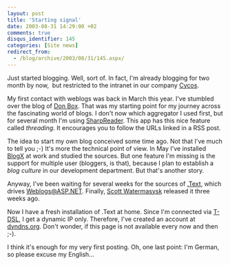 ```yaml
---
layout: post
title: 'Starting signal'
date: 2003-08-31 14:29:00 +02
comments: true
disqus_identifier: 145
categories: [Site news]
redirect_from:
  - /blog/archive/2003/08/31/145.aspx/
---
```


Just started blogging. Well, sort of. In fact, I'm already blogging for two month by now,  but restricted to the intranet in our company [Cycos](http://www.cycos.com/).

My first contact with weblogs was back in March this year. I've stumbled over the blog of [Don Box](http://www.gotdotnet.com/team/dbox/). That was my starting point for my journey across the fascinating world of blogs. I don't now which aggregator I used first, but for several month I'm using [SharpReader](http://www.sharpreader.net/). This app has this nice feature called *threading*. It encourages you to follow the URLs linked in a RSS post.

The idea to start my own blog conceived some time ago. Not that I've much to tell you ;-) It's more the technical point of view. In May I've installed [BlogX](http://www.gotdotnet.com/Community/Workspaces/Workspace.aspx?id=ddc98753-6559-489b-a533-57034790a93a) at work and studied the sources. But one feature I'm missing is the support for multiple user (bloggers, is that), because I plan to establish a *blog culture* in our development department. But that's another story.

Anyway, I've been waiting for several weeks for the sources of [.Text](http://www.gotdotnet.com/Community/Workspaces/workspace.aspx?id=e99fccb3-1a8c-42b5-90ee-348f6b77c407), which drives <Weblogs@ASP.NET>. Finally, [Scott Watermasysk](http://scottwater.com/blog/) released it three weeks ago.

Now I have a fresh installation of .Text at home. Since I'm connected via [T-DSL](http://www.t-dsl.com/), I get a dynamic IP only. Therefore, I've created an account at [dyndns.org](http://dyndns.org/). Don't wonder, if this page is not available every now and then ;-).

I think it's enough for my very first posting. Oh, one last point: I'm German, so please excuse my English...

